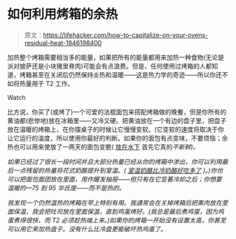 # 如何利用烤箱的余热

> 原文：<https://lifehacker.com/how-to-capitalize-on-your-ovens-residual-heat-1846198400>

加热整个烤箱需要相当多的能量，如果把所有的能量都用来加热一种食物(无论是派对披萨还是小块猪里脊肉)可能会有点浪费。但是，任何使用过烤箱的人都知道，烤箱甚至在关闭后仍然保持炎热和温暖——这是热力学的奇迹——所以你还不如将热量用于 T2 工作。

Watch

比方说，你买了(或烤了)一个可爱的法棍面包来搭配烤箱做的晚餐，但是你所有的黄油都(悲惨地)放在冰箱里——又冷又硬。把黄油放在一个有边的盘子里，把盘子放在温暖的烤箱上，在你摆桌子的时候让它慢慢变软。(它变软的速度将取决于你让它运行的温度，所以使用你最好的判断。如果你的面包有点变味，不要烦恼；余热也可以用来使放了一两天的面包变脆( [放在水下](https://lifehacker.com/revive-stale-bread-with-running-water-and-a-quick-bake-1697074860) 首先它真的*不新鲜)。*

*如果已经过了很长一段时间并且大部分热量已经从你的烤箱中渗出，你可以利用最后一点残留的热量将花式奶酪提升到室温。( [室温奶酪比冷奶酪好吃多了](https://skillet.lifehacker.com/serve-your-fancy-cheese-board-at-room-temperature-1837748708https://skillet.lifehacker.com/serve-your-fancy-cheese-board-at-room-temperature-1837748708) )。)你也可以把面包面团放在里面，用作醒发抽屉——但只有在它显著冷却之后；你想要温暖的—75 到 95 华氏度——而不是热的。*

*我发现一个仍然温热的烤箱在早上特别有用。我通常会在关掉烤箱后把熏肉放在里面保温，我会把吐司放在里面保温，直到鸡蛋烤好。(我总是最后煮鸡蛋，因为鸡蛋煮得很快，而 T2 必须趁热端上来。)如果你的烤箱一开始没有设置太高，你甚至可以用它来加热盘子。没有什么比冷盘更能破坏热鸡蛋了。*